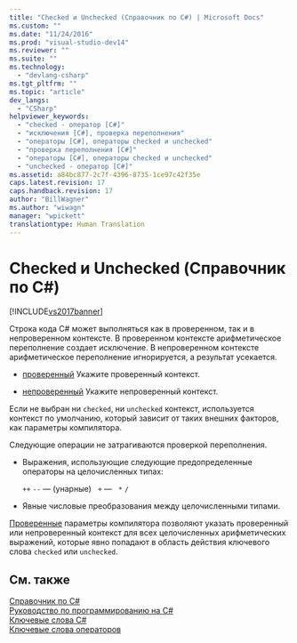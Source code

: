 ```yaml
---
title: "Checked и Unchecked (Справочник по C#) | Microsoft Docs"
ms.custom: ""
ms.date: "11/24/2016"
ms.prod: "visual-studio-dev14"
ms.reviewer: ""
ms.suite: ""
ms.technology: 
  - "devlang-csharp"
ms.tgt_pltfrm: ""
ms.topic: "article"
dev_langs: 
  - "CSharp"
helpviewer_keywords: 
  - "checked - оператор [C#]"
  - "исключения [C#], проверка переполнения"
  - "операторы [C#], операторы checked и unchecked"
  - "проверка переполнения [C#]"
  - "операторы [C#], операторы checked и unchecked"
  - "unchecked - оператор [C#]"
ms.assetid: a84bc877-2c7f-4396-8735-1ce97c42f35e
caps.latest.revision: 17
caps.handback.revision: 17
author: "BillWagner"
ms.author: "wiwagn"
manager: "wpickett"
translationtype: Human Translation
---
```

# Checked и Unchecked (Справочник по C#)
[!INCLUDE[vs2017banner](../../../csharp/includes/vs2017banner.md)]

Строка кода C\# может выполняться как в проверенном, так и в непроверенном контексте.  В проверенном контексте арифметическое переполнение создает исключение.  В непроверенном контексте арифметическое переполнение игнорируется, а результат усекается.  
  
-   [проверенный](../../../csharp/language-reference/keywords/checked.md) Укажите проверенный контекст.  
  
-   [непроверенный](../../../csharp/language-reference/keywords/unchecked.md) Укажите непроверенный контекст.  
  
 Если не выбран ни `checked`, ни `unchecked` контекст, используется контекст по умолчанию, который зависит от таких внешних факторов, как параметры компилятора.  
  
 Следующие операции не затрагиваются проверкой переполнения.  
  
-   Выражения, использующие следующие предопределенные операторы на целочисленных типах:  
  
     `++`  `--` — \(унарные\)   `+` —   `*` `/`  
  
-   Явные числовые преобразования между целочисленными типами.  
  
 [Проверенные](../../../csharp/language-reference/compiler-options/checked-compiler-option.md) параметры компилятора позволяют указать проверенный или непроверенный контекст для всех целочисленных арифметических выражений, которые явно попадают в область действия ключевого слова `checked` или `unchecked`.  
  
## См. также  
 [Справочник по C\#](../../../csharp/language-reference/index.md)   
 [Руководство по программированию на C\#](../../../csharp/programming-guide/index.md)   
 [Ключевые слова C\#](../../../csharp/language-reference/keywords/index.md)   
 [Ключевые слова операторов](../../../csharp/language-reference/keywords/statement-keywords.md)